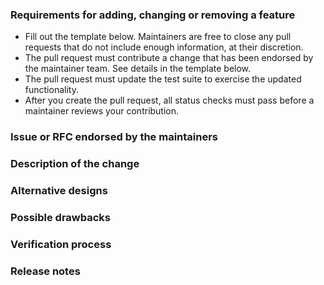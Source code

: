 ### Requirements for adding, changing or removing a feature

* Fill out the template below. Maintainers are free to close any pull requests that do not include enough information, at their discretion.
* The pull request must contribute a change that has been endorsed by the maintainer team. See details in the template below.
* The pull request must update the test suite to exercise the updated functionality.
* After you create the pull request, all status checks must pass before a maintainer reviews your contribution.

### Issue or RFC endorsed by the maintainers

<!--

Link to the issue or RFC to which your change relates. This link must be one of the following:

* An open issue with the `help-wanted` label
* An open issue with the `triaged` label
* An RFC with "accepted" status

To contribute an enhancement that isn't covered by one of the items above, please follow our guide for suggesting an enhancement:

https://github.com/whatterz/govuk-sublime-code-kit/blob/master/CONTRIBUTING.md#suggesting-enhancements

To contribute other changes, you must use a different template. You can see all templates at:

https://github.com/whatterz/govuk-sublime-code-kit/tree/master/.github/PULL_REQUEST_TEMPLATE.

-->

### Description of the change

<!--

We must be able to understand the design of your change from this description. The pull request may be closed at the maintainers' discretion if we can't get a good idea of what the code does from the description provided. Keep in mind that the maintainer reviewing this PR may not be familiar with or have worked with the code here recently, so please walk us through the concepts.

-->

### Alternative designs

<!-- Explain what other alternates you considered and why the proposed version was selected -->

### Possible drawbacks

<!-- What are the possible side-effects or negative impacts of the code change? -->

### Verification process

<!--

What process did you follow to verify that your change has the desired effects?

- How did you verify that all new functionality works as expected?
- How did you verify that all changed functionality works as expected?
- How did you verify that the change has not introduced any regressions?

Describe the actions you performed (including buttons you clicked, text you typed, commands you ran, etcetera), and describe the results you observed.

-->

### Release notes

<!--

Please describe the changes in a single line that explains this improvement in terms that a user can understand. This text forms part of the release notes.

If this change is not user-facing or notable enough to for release notes, you may use the strings "Not applicable" or "N/A" here.

Examples:

- The GitHub package now allows you to add co-authors to commits.
- Fixed an issue where multiple cursors did not work in a file with a single line.
- Increased the performance of searching and replacing across a whole project.

-->